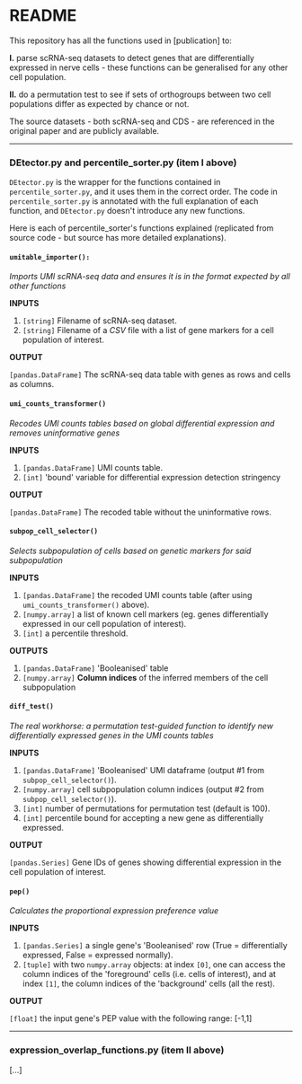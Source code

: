 # README  
This repository has all the functions used in \[publication\] to:   

**I.** parse scRNA-seq datasets to detect genes that are differentially expressed in nerve cells - these functions can be generalised for any other cell population. 

**II.** do a permutation test to see if sets of orthogroups between two cell populations differ as expected by chance or not.

The source datasets - both scRNA-seq and CDS - are referenced in the original paper and are publicly available.

***
### DEtector.py and percentile_sorter.py (item I above)

`DEtector.py` is the wrapper for the functions contained in `percentile_sorter.py`, and it uses them in the correct order. 
The code in `percentile_sorter.py` is annotated with the full explanation of each function, and `DEtector.py` doesn't introduce any new functions.

Here is each of percentile_sorter's functions explained (replicated from source code - but source has more detailed explanations). 

#### ```umitable_importer():```
_Imports UMI scRNA-seq data and ensures it is in the format expected by all other functions_

**INPUTS**
 1. `[string]` Filename of scRNA-seq dataset.
 2. `[string]` Filename of a *CSV* file with a list of gene markers for a cell population of interest.

**OUTPUT** 

`[pandas.DataFrame]` The scRNA-seq data table with genes as rows and cells as columns.

#### ```umi_counts_transformer()```
_Recodes UMI counts tables based on global differential expression and removes uninformative genes_

**INPUTS**  
1. `[pandas.DataFrame]` UMI counts table.
2. `[int]` 'bound' variable for differential expression detection stringency

**OUTPUT**

`[pandas.DataFrame]` The recoded table without the uninformative rows.

#### `subpop_cell_selector()` 
_Selects subpopulation of cells based on genetic markers for said subpopulation_ 

**INPUTS** 
1. `[pandas.DataFrame]` the recoded UMI counts table (after using `umi_counts_transformer()` above).
2. `[numpy.array]` a list of known cell markers (eg. genes differentially expressed in our cell population of interest).
3. `[int]` a percentile threshold.

**OUTPUTS** 
1. `[pandas.DataFrame]` 'Booleanised' table
2. `[numpy.array]` **Column indices** of the inferred members of the cell subpopulation

#### `diff_test()`
_The real workhorse: a permutation test-guided function to identify new differentially expressed genes in the UMI counts tables_ 

**INPUTS**
1. `[pandas.DataFrame]` 'Booleanised' UMI dataframe (output #1 from `subpop_cell_selector()`).
2. `[numpy.array]` cell subpopulation column indices (output #2 from `subpop_cell_selector()`).
3. `[int]` number of permutations for permutation test (default is 100).
4. `[int]` percentile bound for accepting a new gene as differentially expressed.

**OUTPUT** 

`[pandas.Series]` Gene IDs of genes showing differential expression in the cell population of interest.


#### `pep()` 
_Calculates the proportional expression preference value_

**INPUTS**
1. `[pandas.Series]` a single gene's 'Booleanised' row (True = differentially expressed, False = expressed normally).
2. `[tuple]` with two `numpy.array` objects: at index `[0]`, one can access the column indices of the 'foreground' cells (i.e. cells of interest), and at index `[1]`, the column indices of the 'background' cells (all the rest).

**OUTPUT** 

`[float]` the input gene's PEP value with the following range: [-1,1]
***
### expression_overlap_functions.py (item II above)
[...]
